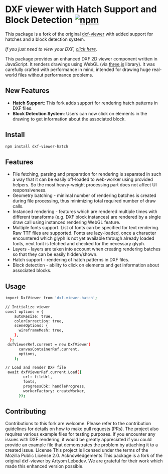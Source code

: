 # DXF viewer with Hatch Support and Block Detection [![npm](https://img.shields.io/npm/v/dxf-viewer-hatch)](https://www.npmjs.com/package/dxf-viewer-hatch)

This package is a fork of the original [dxf-viewer](https://www.npmjs.com/package/dxf-viewer) with added support for hatches and a block detection system.

_If you just need to view your DXF, [click here](https://vagran.github.io/dxf-viewer-example/)._

This package provides an enhanced DXF 2D viewer component written in JavaScript. It renders drawings using WebGL (via [three.js](https://threejs.org) library). It was carefully crafted with performance in mind, intended for drawing huge real-world files without performance problems.

## New Features

- **Hatch Support**: This fork adds support for rendering hatch patterns in DXF files.
- **Block Detection System**: Users can now click on elements in the drawing to get information about the associated block.

## Install

```bash
npm install dxf-viewer-hatch
```

## Features

- File fetching, parsing and preparation for rendering is separated in such a way that it can be easily off-loaded to web-worker using provided helpers. So the most heavy-weight processing part does not affect UI responsiveness.
- Geometry batching - minimal number of rendering batches is created during file processing, thus minimizing total required number of draw calls.
- Instanced rendering - features which are rendered multiple times with different transforms (e.g. DXF block instances) are rendered by a single draw call using instanced rendering WebGL feature.
- Multiple fonts support. List of fonts can be specified for text rendering. Raw TTF files are supported. Fonts are lazy-loaded, once a character encountered which glyph is not yet available through already loaded fonts, next font is fetched and checked for the necessary glyph.
- Layers - layers are taken into account when creating rendering batches so that they can be easily hidden/shown.
- Hatch support - rendering of hatch patterns in DXF files.
- Block detection - ability to click on elements and get information about associated blocks.

## Usage

```bash
import DxfViewer from 'dxf-viewer-hatch';

// Initialize viewer
const options = {
    autoResize: true,
    colorCorrection: true,
    sceneOptions: {
      wireframeMesh: true,
    },
  };
 dxfViewerRef.current = new DxfViewer(
      canvasContainerRef.current,
      options,
    );

// Load and render DXF file
 await dxfViewerRef.current.Load({
        url: fileUrl,
        fonts,
        progressCbk: handleProgress,
        workerFactory: createWorker,
      });
```

## Contributing

Contributions to this fork are welcome. Please refer to the contribution guidelines for details on how to make pull requests (PRs). The project also requires various example files for testing purposes. If you encounter any issues with DXF rendering, it would be greatly appreciated if you could provide an example file that demonstrates the problem by attaching it to a created issue.
License
This project is licensed under the terms of the Mozilla Public License 2.0.
Acknowledgements
This package is a fork of the original dxf-viewer by Artyom Lebedev. We are grateful for their work which made this enhanced version possible.
